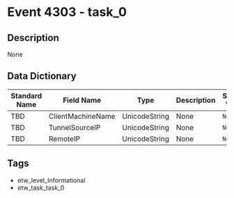 # Event 4303 - task_0

## Description
None

## Data Dictionary
|Standard Name|Field Name|Type|Description|Sample Value|
|---|---|---|---|---|
|TBD|ClientMachineName|UnicodeString|None|`None`|
|TBD|TunnelSourceIP|UnicodeString|None|`None`|
|TBD|RemoteIP|UnicodeString|None|`None`|

## Tags
* etw_level_Informational
* etw_task_task_0